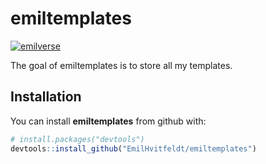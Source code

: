 
<!-- README.md is generated from README.Rmd. Please edit that file -->

# emiltemplates

<!-- badges: start -->

[![emilverse](https://img.shields.io/badge/emilverse-packages-blue.svg)](http://github.com/emilhvitfeldt/emilverse)
<!-- badges: end -->

The goal of emiltemplates is to store all my templates.

## Installation

You can install **emiltemplates** from github with:

``` r
# install.packages("devtools")
devtools::install_github("EmilHvitfeldt/emiltemplates")
```
